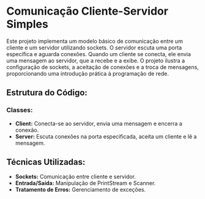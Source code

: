 # Comunicação Cliente-Servidor Simples

Este projeto implementa um modelo básico de comunicação entre um cliente e um servidor utilizando sockets. O servidor escuta uma porta específica e aguarda conexões. Quando um cliente se conecta, ele envia uma mensagem ao servidor, que a recebe e a exibe. O projeto ilustra a configuração de sockets, a aceitação de conexões e a troca de mensagens, proporcionando uma introdução prática à programação de rede.

## Estrutura do Código:

### Classes:

- **Client:** Conecta-se ao servidor, envia uma mensagem e encerra a conexão.
- **Server:** Escuta conexões na porta especificada, aceita um cliente e lê a mensagem.

## Técnicas Utilizadas:

- **Sockets:** Comunicação entre cliente e servidor.
- **Entrada/Saída:** Manipulação de PrintStream e Scanner.
- **Tratamento de Erros:** Gerenciamento de exceções.
